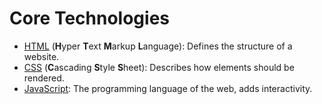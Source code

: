 # Core Technologies

* [HTML](html-css.md) \(**H**yper **T**ext **M**arkup **L**anguage\): Defines the structure of a website.
* [CSS](html-css.md) \(**C**ascading **S**tyle **S**heet\): Describes how elements should be rendered.
* [JavaScript](javascript.md): The programming language of the web, adds interactivity.

